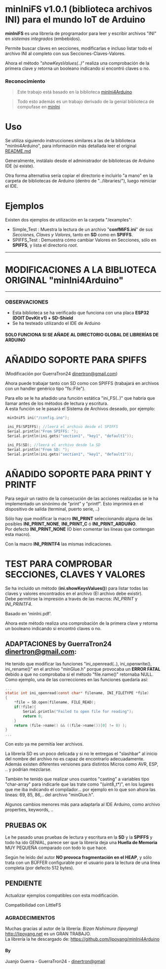 # minIniFS v1.0.1 (biblioteca archivos INI) para el mundo IoT de Arduino

**minIniFS** es una librería de programador para leer y escribir archivos "INI" en *sistemas integrados* (embebidos).

Permite buscar claves en secciones, modificarlas e incluso listar todo el archivo INI al completo con sus Secciones-Claves-Valores.

Ahora el método *"showKeysValues(..)"* realiza una comprobación de la primera clave y retorna un booleano indicando si encontró claves o no.

### Reconocimiento

> Este trabajo está basado en la biblioteca [minIni4Arduino](https://github.com/lipoyang/minIni4Arduino)

>  Todo esto además es un trabajo derivado de la genial biblioteca de compufase en [minIni](https://github.com/compuphase/minIni)


# Uso

Se utiliza siguiendo instrucciones similares a las de la biblioteca "minIni4Arduino", para información más detallada leer el original 
[README.md](https://github.com/lipoyang/minIni4Arduino/blob/master/README.md)

Generalmente, instálalo desde el administrador de bibliotecas de Arduino IDE (si existe).

Otra forma alternativa sería copiar el directorio e incluirlo "a mano" en la carpeta de bibliotecas de Arduino (dentro de "../libraries/"), luego reiniciar el IDE.

# Ejemplos

Existen dos ejemplos de utilización en la carpeta "/examples":
 - Simple_Test : Muestra la lectura de un archivo "**confMiFS.ini**" de sus *Secciones, Claves y Valores*, tanto en **SD** como en **SPIFFS**.
 - SPIFFS_Test : Demuestra cómo cambiar Valores en Secciones, sólo en **SPIFFS**, y lista el directorio *root*.

----------------------------------------------------------
# MODIFICACIONES A LA BIBLIOTECA ORIGINAL "minIni4Arduino"
----------------------------------------------------------

### OBSERVACIONES

- Esta biblioteca se ha verificado que funciona con una placa **ESP32 (DOIT DevKit v1) + SD-Shield**
- Se ha testeado utilizando el IDE de Arduino

#### SOLO FUNCIONA SI SE AÑADE AL DIRECTORIO GLOBAL DE LIBRERÍAS DE ARDUINO

# AÑADIDO SOPORTE PARA SPIFFS
  (Modificación por GuerraTron24 <dinertron@gmail.com>)
  
Ahora puede trabajar tanto con SD como con SPIFFS (trabajará en archivos con un handler genérico tipo "fs::File").   
  
Para ello se le ha añadido una función estática "ini_FS(..)" que habría que llamar antes de los métodos de lectura y escritura.  
A esta función se le pasará el Sistema de Archivos deseado, por ejemplo:

```c
 minIniFS ini("/config.ino");

 ini_FS(SPIFFS); //leerá el archivo desde el SPIFFS
 Serial.println("From SPIFFS: ");
 Serial.println(ini.gets("section1", "key1", "default1"));
  
 ini_FS(SD); //leerá el archivo desde la SD
 Serial.println("From SD: ");
 Serial.println(ini.gets("section1", "key1", "default1"));
```

# AÑADIDO SOPORTE PARA PRINT Y PRINTF

Para seguir un rastro de la consecución de las acciones realizadas se le ha implementado un sinónimo de "print" y "printf".
Esto imprimirá en el dispositivo de salida (terminal, puerto serie, ..) 

Sólo hay que modificar la macro **INI_PRINT** seleccionando alguna de las posibles **INI_PRINT_NONE**, **INI_PRINT_C** ó **INI_PRINT_ARDUINO**.  
Por defecto **INI_PRINT_NONE** (O bien comentar las líneas que contengan esta macro).

Con la macro **INI_PRINTF4** las mismas indicaciones.

# TEST PARA COMPROBAR SECCIONES, CLAVES Y VALORES

Se ha incluido un método (**ini.showKeysValues()**) para listar todas las claves y valores encontrados en el archivo (El archivo debe existir).  
Debe permitirse la impresión a través de las macros: *INI_PRINT* y *INI_PRINTF4*. 

Basado en 'minIni.pdf'.

Ahora este método realiza una comprobación de la primera clave y retorna un booleano indicando si encontró claves o no.

## ADAPTACIONES by GuerraTron24 <dinertron@gmail.com>:

He tenido que modificar las funciones "ini_openread(..), ini_openwrite(), ini_rename()" en el archivo "minGlue.h" porque provocaba un **ERROR FATAL** debido a que no comprobaba 
si el método "file.name()" retornaba NULL. 
Como ejemplo, una de las correcciones en las funciones quedaría así: 

```c
...
static int ini_openread(const char* filename, INI_FILETYPE *file)
{
    *file = SD.open(filename, FILE_READ);
    if(!file){
        Serial.println("Failed to open file for reading");
        return 0;
    }
    return (file->name() && ((file->name())[0] != 0) );
}
...
```

Con esto ya me permitía leer archivos. 

La librería SD es un poco delicada y si no le entregas el "slashbar" al inicio del nombre del archivo no es capaz de encontrarlo adecuadamente. Además existen diferentes versiones 
para distintos Micros como AVR, ESP, .. y podrían mezclarse.

También he tenido que realizar unos cuantos "casting" a variables tipo "char-array" para indicarle que las trate como "(uint8_t\*)", en los lugares que me iba indicando el 
compilador... por ejemplo en lo que son ahora las líneas: 69, 85, 86,.. del archivo "minGlue.h".

Algunos cambios menores más para adaptarla al IDE Arduino, como archivo properties, keywords, ..

## PRUEBAS OK

Le he pasado unas pruebas de lectura y escritura en la **SD** y la **SPIFFS** y todo ha ido GENIAL, parece ser que la librería deja una **Huella de Memoria** MUY PEQUEÑA comparado con todo 
lo que hace.  

Según he leído del autor **NO provoca fragmentación en el HEAP**, y sólo trata con un BÚFFER configurable por el usuario para la lectura de una línea completa (por defecto 512 bytes).

## PENDIENTE

Actualizar ejemplos compatibles con esta modificación.

Compatibilidad con LittleFS

### AGRADECIMIENTOS

Muchas gracias al autor de la librería: *Bizan Nishimura (lipoyang)* <http://lipoyang.net> es un GRAN TRABAJO.  
La librería la he descargado de: https://github.com/lipoyang/minIni4Arduino

#### By

Juanjo Guerra - GuerraTron24 - <dinertron@gmail>